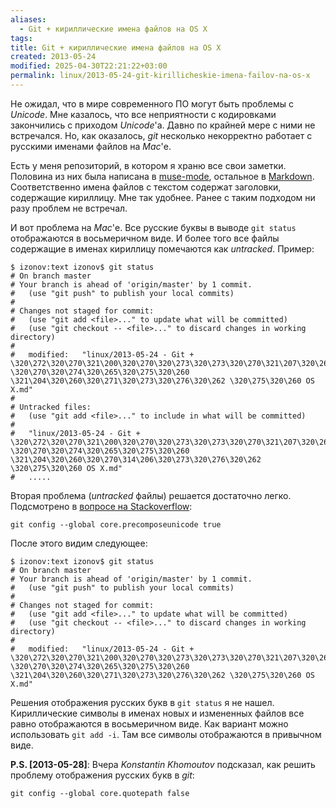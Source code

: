 ```yaml
---
aliases:
  - Git + кириллические имена файлов на OS X
tags: 
title: Git + кириллические имена файлов на OS X
created: 2013-05-24
modified: 2025-04-30T22:21:22+03:00
permalink: linux/2013-05-24-git-kirillicheskie-imena-failov-na-os-x
---
```


Не ожидал, что в мире современного ПО могут быть проблемы с _Unicode_. Мне казалось, что все неприятности с кодировками закончились с приходом _Unicode_'а. Давно по крайней мере с ними не встречался. Но, как оказалось, _git_ несколько некорректно работает с русскими именами файлов на _Mac_'е.

Есть у меня репозиторий, в котором я храню все свои заметки. Половина из них была написана в [muse-mode][muse], остальное в [Markdown][mark]. Соответственно имена файлов с текстом содержат заголовки, содержащие кириллицу. Мне так удобнее. Ранее с таким подходом ни разу проблем не встречал.

И вот проблема на _Mac_'е. Все русские буквы в выводе `git status` отображаются в восьмеричном виде. И более того все файлы содержащие в именах кириллицу помечаются как _untracked_. Пример:

```
$ izonov:text izonov$ git status
# On branch master
# Your branch is ahead of 'origin/master' by 1 commit.
#   (use "git push" to publish your local commits)
#
# Changes not staged for commit:
#   (use "git add <file>..." to update what will be committed)
#   (use "git checkout -- <file>..." to discard changes in working directory)
#
#	modified:   "linux/2013-05-24 - Git + \320\272\320\270\321\200\320\270\320\273\320\273\320\270\321\207\320\265\321\201\320\272\320\270\320\265 \320\270\320\274\320\265\320\275\320\260 \321\204\320\260\320\271\320\273\320\276\320\262 \320\275\320\260 OS X.md"
#
# Untracked files:
#   (use "git add <file>..." to include in what will be committed)
#
#	"linux/2013-05-24 - Git + \320\272\320\270\321\200\320\270\320\273\320\273\320\270\321\207\320\265\321\201\320\272\320\270\320\265 \320\270\320\274\320\265\320\275\320\260 \321\204\320\260\320\270\314\206\320\273\320\276\320\262 \320\275\320\260 OS X.md"
#   .....
```

Вторая проблема (_untracked_ файлы) решается достаточно легко. Подсмотрено в [вопросе на Stackoverflow][stack]:

```
git config --global core.precomposeunicode true
```

После этого видим следующее:

```
$ izonov:text izonov$ git status
# On branch master
# Your branch is ahead of 'origin/master' by 1 commit.
#   (use "git push" to publish your local commits)
#
# Changes not staged for commit:
#   (use "git add <file>..." to update what will be committed)
#   (use "git checkout -- <file>..." to discard changes in working directory)
#
#	modified:   "linux/2013-05-24 - Git + \320\272\320\270\321\200\320\270\320\273\320\273\320\270\321\207\320\265\321\201\320\272\320\270\320\265 \320\270\320\274\320\265\320\275\320\260 \321\204\320\260\320\271\320\273\320\276\320\262 \320\275\320\260 OS X.md"
```

Решения отображения русских букв в `git status` я не нашел. Кириллические символы в именах новых и измененных файлов все равно отображаются в восьмеричном виде. Как вариант можно использовать `git add -i`. Там все символы отображаются в привычном виде.

**P.S. [2013-05-28]**: Вчера _Konstantin Khomoutov_ подсказал, как решить проблему отображения русских букв в _git_:

```
git config --global core.quotepath false
```

[muse]: http://mwolson.org/projects/EmacsMuse.html
[mark]: http://daringfireball.net/projects/markdown/syntax
[stack]: http://stackoverflow.com/questions/5581857/git-and-the-umlaut-problem-on-mac-os-x
